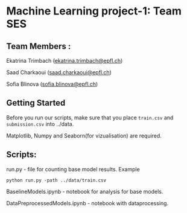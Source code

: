 # Machine Learning project-1: Team SES
## Team Members :
Ekatrina Trimbach (ekatrina.trimbach@epfl.ch)

Saad Charkaoui (saad.charkaoui@epfl.ch)

Sofia Blinova (sofia.blinova@epfl.ch)

## Getting Started
Before you run our scripts, make sure that you place ```train.csv``` and ```submission.csv``` into ../data. 

Matplotlib, Numpy and Seaborn(for vizualisation) are required.

## Scripts:

run.py  - file for counting base model results.
Example
```
python run.py -path ../data/train.csv
```

BaselineModels.ipynb - notebook for analysis for base models.

DataPreprocessedModels.ipynb  - notebook with dataprocessing.


